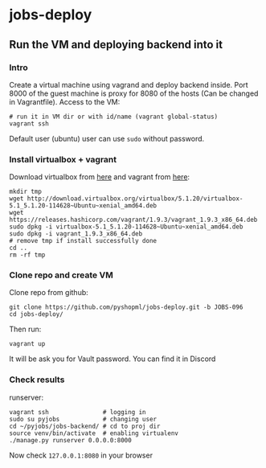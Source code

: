 # jobs-deploy

## Run the VM and deploying backend into it
### Intro
Create a virtual machine using vagrand and deploy backend inside.
Port 8000 of the guest machine is proxy for 8080 of the hosts (Can be changed in Vagrantfile).
Access to the VM:

    # run it in VM dir or with id/name (vagrant global-status)
    vagrant ssh

Default user (ubuntu) user can use `sudo` without password.

### Install virtualbox + vagrant

Download virtualbox from [here](https://www.virtualbox.org/wiki/Linux_Downloads) and vagrant from [here](https://www.vagrantup.com/downloads.html):

    mkdir tmp
    wget http://download.virtualbox.org/virtualbox/5.1.20/virtualbox-5.1_5.1.20-114628~Ubuntu~xenial_amd64.deb
    wget https://releases.hashicorp.com/vagrant/1.9.3/vagrant_1.9.3_x86_64.deb
    sudo dpkg -i virtualbox-5.1_5.1.20-114628~Ubuntu~xenial_amd64.deb
    sudo dpkg -i vagrant_1.9.3_x86_64.deb
    # remove tmp if install successfully done
    cd ..
    rm -rf tmp

### Clone repo and create VM

Clone repo from github:

    git clone https://github.com/pyshopml/jobs-deploy.git -b JOBS-096
    cd jobs-deploy/

Then run:

    vagrant up

It will be ask you for Vault password. You can find it in Discord

### Check results

runserver:

    vagrant ssh               # logging in
    sudo su pyjobs            # changing user
    cd ~/pyjobs/jobs-backend/ # cd to proj dir
    source venv/bin/activate  # enabling virtualenv
    ./manage.py runserver 0.0.0.0:8000

Now check `127.0.0.1:8080` in your browser
